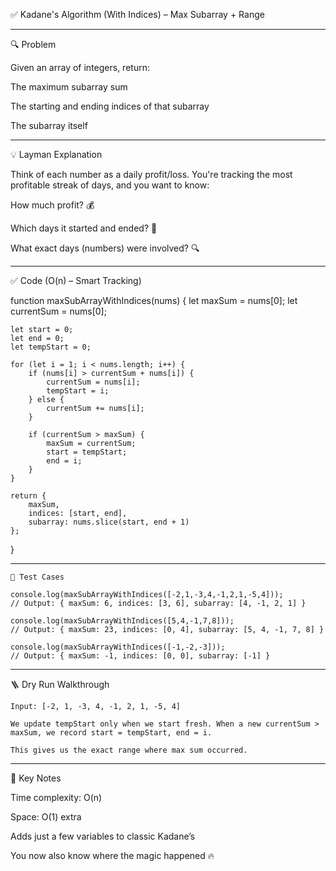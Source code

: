 ✅ Kadane's Algorithm (With Indices) – Max Subarray + Range


---

🔍 Problem

Given an array of integers, return:

The maximum subarray sum

The starting and ending indices of that subarray

The subarray itself



---

💡 Layman Explanation

Think of each number as a daily profit/loss. You're tracking the most profitable streak of days, and you want to know:

How much profit? 💰

Which days it started and ended? 📍

What exact days (numbers) were involved? 🔍



---

✅ Code (O(n) – Smart Tracking)

function maxSubArrayWithIndices(nums) {
    let maxSum = nums[0];
    let currentSum = nums[0];

    let start = 0;
    let end = 0;
    let tempStart = 0;

    for (let i = 1; i < nums.length; i++) {
        if (nums[i] > currentSum + nums[i]) {
            currentSum = nums[i];
            tempStart = i;
        } else {
            currentSum += nums[i];
        }

        if (currentSum > maxSum) {
            maxSum = currentSum;
            start = tempStart;
            end = i;
        }
    }

    return {
        maxSum,
        indices: [start, end],
        subarray: nums.slice(start, end + 1)
    };
}


---
```
🧪 Test Cases

console.log(maxSubArrayWithIndices([-2,1,-3,4,-1,2,1,-5,4]));
// Output: { maxSum: 6, indices: [3, 6], subarray: [4, -1, 2, 1] }

console.log(maxSubArrayWithIndices([5,4,-1,7,8]));
// Output: { maxSum: 23, indices: [0, 4], subarray: [5, 4, -1, 7, 8] }

console.log(maxSubArrayWithIndices([-1,-2,-3]));
// Output: { maxSum: -1, indices: [0, 0], subarray: [-1] }

```
---

🪜 Dry Run Walkthrough
```
Input: [-2, 1, -3, 4, -1, 2, 1, -5, 4]

We update tempStart only when we start fresh. When a new currentSum > maxSum, we record start = tempStart, end = i.

This gives us the exact range where max sum occurred.
```

---

📌 Key Notes

Time complexity: O(n)

Space: O(1) extra

Adds just a few variables to classic Kadane’s

You now also know where the magic happened 🔥


